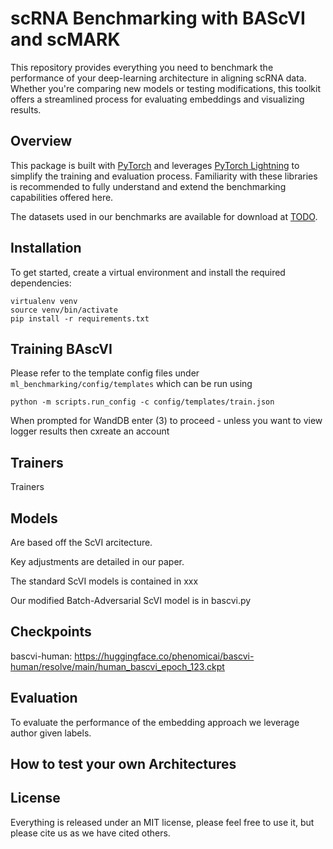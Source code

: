 # scRNA Benchmarking with BAScVI and scMARK

This repository provides everything you need to benchmark the performance of your deep-learning architecture in aligning scRNA data. Whether you're comparing new models or testing modifications, this toolkit offers a streamlined process for evaluating embeddings and visualizing results.

## Overview

This package is built with [PyTorch](https://pytorch.org/) and leverages [PyTorch Lightning](https://www.pytorchlightning.ai/) to simplify the training and evaluation process. Familiarity with these libraries is recommended to fully understand and extend the benchmarking capabilities offered here.

The datasets used in our benchmarks are available for download at [TODO]().

## Installation

To get started, create a virtual environment and install the required dependencies:

```
virtualenv venv
source venv/bin/activate
pip install -r requirements.txt
```

## Training BAscVI

Please refer to the template config files under `ml_benchmarking/config/templates` which can be run using 

```python -m scripts.run_config -c config/templates/train.json```

When prompted for WandDB enter (3) to proceed - unless you want to view logger results then cxreate an account

## Trainers

Trainers

## Models

Are based off the ScVI arcitecture.

Key adjustments are detailed in our paper.

The standard ScVI models is contained in xxx

Our modified Batch-Adversarial ScVI model is in bascvi.py

## Checkpoints

bascvi-human: 
https://huggingface.co/phenomicai/bascvi-human/resolve/main/human_bascvi_epoch_123.ckpt

## Evaluation

To evaluate the performance of the embedding approach we leverage author given labels.

## How to test your own Architectures

## License

Everything is released under an MIT license, please feel free to use it, but please cite us as we have cited others.
